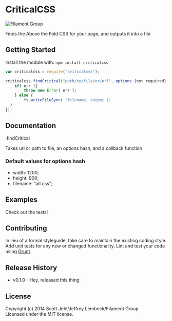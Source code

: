 # CriticalCSS

[![Filament Group](http://filamentgroup.com/images/fg-logo-positive-sm-crop.png) ](http://www.filamentgroup.com/)

Finds the Above the Fold CSS for your page, and outputs it into a file

## Getting Started
Install the module with: `npm install criticalcss`

```javascript
var criticalcss = require('criticalcss');

criticalcss.findCritical("path/to/file/or/url", options (not required), function(err, output){
	if( err ){
		throw new Error( err );
	} else {
		fs.writeFileSync( "filename, output );
  }
});

```

## Documentation
.findCritical

Takes url or path to file, an options hash, and a callback function

### Default values for options hash

* width:  1200;
* height: 900;
* filename: "all.css";

## Examples
Check out the tests!

## Contributing
In lieu of a formal styleguide, take care to maintain the existing coding style. Add unit tests for any new or changed functionality. Lint and test your code using [Grunt](http://gruntjs.com/).

## Release History
* v0.1.0 - Hey, released this thing

## License
Copyright (c) 2014 Scott Jehl/Jeffrey Lembeck/Filament Group  
Licensed under the MIT license.
